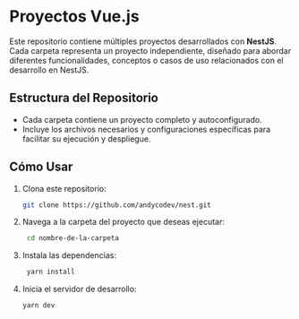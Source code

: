 # Proyectos Vue.js

Este repositorio contiene múltiples proyectos desarrollados con **NestJS**. Cada carpeta representa un proyecto independiente, diseñado para abordar diferentes funcionalidades, conceptos o casos de uso relacionados con el desarrollo en NestJS.

## **Estructura del Repositorio**

- Cada carpeta contiene un proyecto completo y autoconfigurado.
- Incluye los archivos necesarios y configuraciones específicas para facilitar su ejecución y despliegue.

## **Cómo Usar**

1. Clona este repositorio:
   ```bash
   git clone https://github.com/andycodev/nest.git

2. Navega a la carpeta del proyecto que deseas ejecutar:
   ```bash
    cd nombre-de-la-carpeta

3. Instala las dependencias:
   ```bash
    yarn install

4. Inicia el servidor de desarrollo:
   ```bash
   yarn dev
